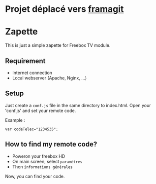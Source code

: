 # Projet déplacé vers [framagit](https://framagit.org/dbroqua/zapette)

# Zapette

This is just a simple zapette for Freebox TV module.

## Requirement

* Internet connection
* Local webserver (Apache, Nginx, ...)

## Setup

Just create a `conf.js` file in the same directory to index.html. Open your 'conf.js' and set your remote code.


Example :

```
var codeTelec="1234535";

```

## How to find my remote code?

* Poweron your freebox HD
* On main screen, select `paramètres`
* Then `informations générales`

Now, you can find your code.
